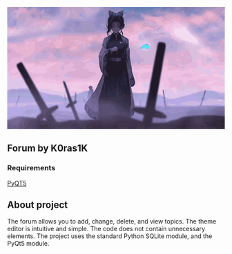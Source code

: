 [![Header](https://github.com/K0ras1K/k0ras1k/blob/main/assets/shinobu-winter-gif.gif)](https://loliland.ru/user/K0ras1K)

## Forum by K0ras1K

### Requirements
[PyQT5](https://pypi.org/project/PyQt5/)

## About project
The forum allows you to add, change, delete, and view topics. The theme editor is intuitive and simple. The code does not contain unnecessary elements. The project uses the standard Python SQLite module, and the PyQt5 module.